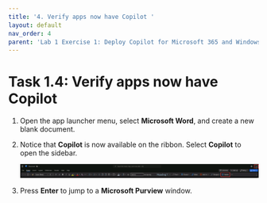 ```yaml
---
title: '4. Verify apps now have Copilot '
layout: default
nav_order: 4
parent: 'Lab 1 Exercise 1: Deploy Copilot for Microsoft 365 and Windows Copilot'
---
```


# Task 1.4: Verify apps now have Copilot 

1. Open the app launcher menu, select **Microsoft Word**, and create a new blank document. 

1. Notice that **Copilot** is now available on the ribbon. Select **Copilot** to open the sidebar.

    ![b6.jpg](../media/lab1/b6.jpg)

1. Press **Enter** to jump to a **Microsoft Purview** window.